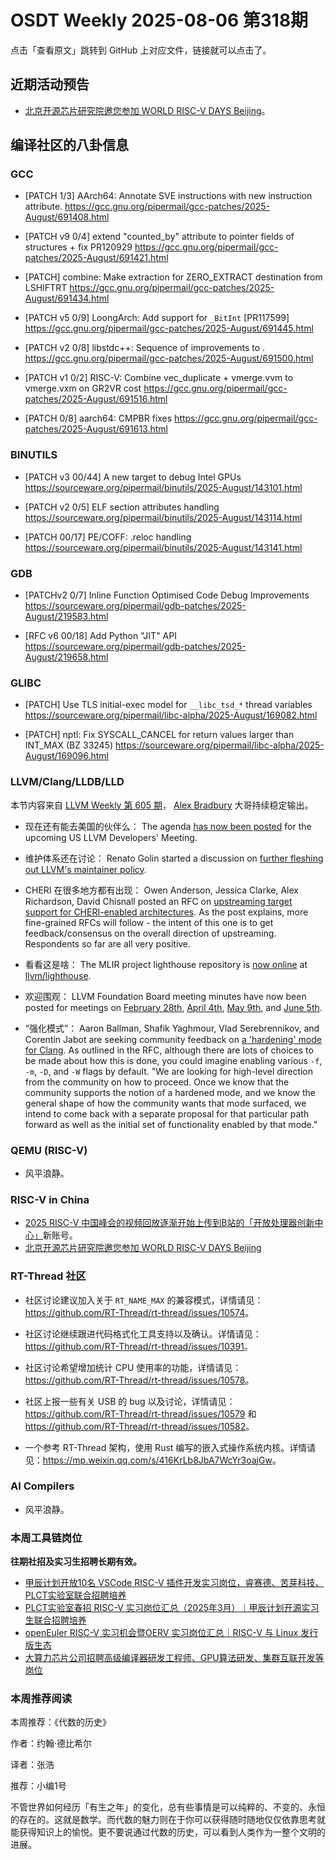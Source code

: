 # OSDT Weekly 2025-08-06 第318期

点击「查看原文」跳转到 GitHub 上对应文件，链接就可以点击了。

## 近期活动预告

- [北京开源芯片研究院邀您参加 WORLD RISC-V DAYS Beijing](https://mp.weixin.qq.com/s/h8D3xKdG8a8WuVcVoiYs3g)。

## 编译社区的八卦信息

### GCC

- [PATCH 1/3] AArch64: Annotate SVE instructions with new instruction attribute.
  https://gcc.gnu.org/pipermail/gcc-patches/2025-August/691408.html

- [PATCH v9 0/4] extend "counted_by" attribute to pointer fields of structures + fix PR120929
  https://gcc.gnu.org/pipermail/gcc-patches/2025-August/691421.html

- [PATCH] combine: Make extraction for ZERO_EXTRACT destination from LSHIFTRT
  https://gcc.gnu.org/pipermail/gcc-patches/2025-August/691434.html

- [PATCH v5 0/9] LoongArch: Add support for `_BitInt` [PR117599]
  https://gcc.gnu.org/pipermail/gcc-patches/2025-August/691445.html

- [PATCH v2 0/8] libstdc++: Sequence of improvements to <mdspan>.
  https://gcc.gnu.org/pipermail/gcc-patches/2025-August/691500.html

- [PATCH v1 0/2] RISC-V: Combine vec_duplicate + vmerge.vvm to vmerge.vxm on GR2VR cost
  https://gcc.gnu.org/pipermail/gcc-patches/2025-August/691516.html

- [PATCH 0/8] aarch64: CMPBR fixes
  https://gcc.gnu.org/pipermail/gcc-patches/2025-August/691613.html

### BINUTILS

- [PATCH v3 00/44] A new target to debug Intel GPUs
  https://sourceware.org/pipermail/binutils/2025-August/143101.html

- [PATCH v2 0/5] ELF section attributes handling
  https://sourceware.org/pipermail/binutils/2025-August/143114.html

- [PATCH 00/17] PE/COFF: .reloc handling
  https://sourceware.org/pipermail/binutils/2025-August/143141.html

### GDB

- [PATCHv2 0/7] Inline Function Optimised Code Debug Improvements 
  https://sourceware.org/pipermail/gdb-patches/2025-August/219583.html

- [RFC v6 00/18] Add Python "JIT" API
  https://sourceware.org/pipermail/gdb-patches/2025-August/219658.html
  
### GLIBC

- [PATCH] Use TLS initial-exec model for `__libc_tsd_*` thread variables
  https://sourceware.org/pipermail/libc-alpha/2025-August/169082.html

- [PATCH] nptl: Fix SYSCALL_CANCEL for return values larger than INT_MAX (BZ 33245)
  https://sourceware.org/pipermail/libc-alpha/2025-August/169096.html
  
### LLVM/Clang/LLDB/LLD

本节内容来自 [LLVM Weekly 第 605 期](http://llvmweekly.org/issue/605)，
[Alex Bradbury](https://www.linkedin.com/in/alex-bradbury/) 大哥持续稳定输出。

* 现在还有能去美国的伙伴么： The agenda [has now been posted](https://discourse.llvm.org/t/2025-us-llvm-developers-meeting-full-agenda/87705) for the upcoming US LLVM Developers' Meeting.

* 维护体系还在讨论： Renato Golin started a discussion on [further fleshing out LLVM's maintainer policy](https://discourse.llvm.org/t/maintainer-policy-discussion/87663).

* CHERI 在很多地方都有出现： Owen Anderson, Jessica Clarke, Alex Richardson, David Chisnall posted an RFC on [upstreaming target support for CHERI-enabled architectures](https://discourse.llvm.org/t/rfc-upstream-target-support-for-cheri-enabled-architectures/87623).  As the post explains, more fine-grained RFCs will follow - the intent of this one is to get feedback/consensus on the overall direction of upstreaming. Respondents so far are all very positive.

* 看看这是啥： The MLIR project lighthouse repository is [now online](https://discourse.llvm.org/t/rfc-mlir-project-lighthouse/86738/12) at [llvm/lighthouse](https://github.com/llvm/lighthouse).

* 欢迎围观： LLVM Foundation Board meeting minutes have now been posted for meetings on [February 28th](https://discourse.llvm.org/t/board-meeting-minutes-feb-28-2025/87669), [April 4th](https://discourse.llvm.org/t/board-meeting-minutes-april-4-2025/87671), [May 9th](https://discourse.llvm.org/t/board-meeting-minutes-may-9-2025/87672), and [June 5th](https://discourse.llvm.org/t/board-meeting-minutes-june-5-2025/87673).

* “强化模式”： Aaron Ballman, Shafik Yaghmour, Vlad Serebrennikov, and Corentin Jabot are seeking community feedback on [a 'hardening' mode for Clang](https://discourse.llvm.org/t/rfc-hardening-mode-for-the-compiler/87660).  As outlined in the RFC, although there are lots of choices to be made about how this is done, you could imagine enabling various `-f`, `-m`, `-D`, and `-W` flags by default. "We are looking for high-level direction from the community on how to proceed. Once we know that the community supports the notion of a hardened mode, and we know the general shape of how the community wants that mode surfaced, we intend to come back with a separate proposal for that particular path forward as well as the initial set of functionality enabled by that mode."

### QEMU (RISC-V)

- 风平浪静。

### RISC-V in China

- [2025 RISC-V 中国峰会的视频回放逐渐开始上传到B站的「开放处理器创新中心」](https://www.bilibili.com/video/BV1ZR8kz6ET2/?spm_id_from=333.1387.upload.video_card.click)新账号。
- [北京开源芯片研究院邀您参加 WORLD RISC-V DAYS Beijing](https://mp.weixin.qq.com/s/h8D3xKdG8a8WuVcVoiYs3g)

### RT-Thread 社区

- 社区讨论建议加入关于 `RT_NAME_MAX` 的兼容模式，详情请见：<https://github.com/RT-Thread/rt-thread/issues/10574>。

- 社区讨论继续跟进代码格式化工具支持以及确认。详情请见：<https://github.com/RT-Thread/rt-thread/issues/10391>。

- 社区讨论希望增加统计 CPU 使用率的功能，详情请见：<https://github.com/RT-Thread/rt-thread/issues/10578>。

- 社区上报一些有关 USB 的 bug 以及讨论，详情请见：<https://github.com/RT-Thread/rt-thread/issues/10579> 和 <https://github.com/RT-Thread/rt-thread/issues/10582>。

- 一个参考 RT-Thread 架构，使用 Rust 编写的嵌入式操作系统内核。详情请见：<https://mp.weixin.qq.com/s/416KrLb8JbA7WcYr3oajGw>。

### AI Compilers

- 风平浪静。

### 本周工具链岗位

**往期社招及实习生招聘长期有效。**

- [甲辰计划开放10名 VSCode RISC-V 插件开发实习岗位，睿赛德、苦芽科技、PLCT实验室联合招聘培养](https://mp.weixin.qq.com/s/zbMmsuAb3_XwBByTdKYM-Q)
- [PLCT实验室春招 RISC-V 实习岗位汇总（2025年3月）｜甲辰计划开源实习生联合招聘培养](https://mp.weixin.qq.com/s/no5v_YeGI3LUE7mYv5wUpQ)
- [openEuler RISC-V 实习机会暨OERV 实习岗位汇总｜RISC-V 与 Linux 发行版生态](https://mp.weixin.qq.com/s/87XEhORtte_iTTZqjinX2g)
- [大算力芯片公司招聘高级编译器研发工程师、GPU算法研发、集群互联开发等岗位](https://mp.weixin.qq.com/s/ONoNJ5jZmL794AdtlHrDuQ)

### 本周推荐阅读

本周推荐：《代数的历史》

作者：约翰·德比希尔

译者：张浩

推荐：小编1号

不管世界如何经历「有生之年」的变化，总有些事情是可以纯粹的、不变的、永恒的存在的。这就是数学。而代数的魅力则在于你可以获得随时随地仅仅依靠思考就能获得知识上的愉悦。更不要说通过代数的历史，可以看到人类作为一整个文明的进展。
